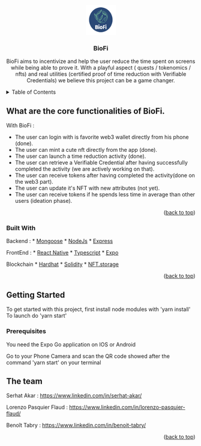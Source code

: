 <div id="top"></div>
<!--
      The BioFI Project
-->

<!-- PROJECT LOGO -->
<br />
<div align="center">
  <a href="https://github.com/github_username/repo_name">
    <img src="assets/logo.png" alt="Logo" width="80" height="80">
  </a>

<h3 align="center">BioFi</h3>

  <p align="center">
    BioFi aims to incentivize and help the user reduce the time spent on screens while being able to prove it.
    With a playful aspect ( quests / tokenomics / nfts) and real utilities (certified proof of time reduction with Verifiable Credentials) we believe this project can be a game changer.
  </p>
</div>

<!-- TABLE OF CONTENTS -->
<details>
  <summary>Table of Contents</summary>
  <ol>
    <li>
      <a href="#about-the-project">About The Project</a>
      <ul>
        <li><a href="#built-with">Built With</a></li>
      </ul>
    </li>
    <li>
      <a href="#getting-started">Getting Started</a>
      <ul>
        <li><a href="#prerequisites">Prerequisites</a></li>
      </ul>
    </li>
    <li><a href="#usage">Usage</a></li>
    <li><a href="#team">The team</a></li>
  </ol>
</details>



<!-- ABOUT THE PROJECT -->
## What are the core functionalities of BioFi.
 
With BioFi : 

- The user can login with is favorite web3 wallet directly from his phone (done).
- The user can mint a cute nft directly from the app (done).
- The user can launch a time reduction activity (done).
- The user can retrieve a Verifiable Credential after having successfully completed the activity (we are actively working on that).
- The user can receive tokens after having completed the activity(done on the web3 part).
- The user can update it's NFT with new attributes (not yet).
- The user can receive tokens if he spends less time in average than other users (ideation phase).


<p align="right">(<a href="#top">back to top</a>)</p>

### Built With

Backend :
    * [Mongoose](https://mongoosejs.com/docs/)
    * [NodeJs](https://nodejs.org/en/docs/)
    * [Express](https://expressjs.com/en/starter/)

FrontEnd :
    * [React Native](https://reactnative.dev/docs/getting-started)
    * [Typescript](https://www.typescriptlang.org/docs/)
    * [Expo](https://docs.expo.dev/)

Blockchain
    * [Hardhat](https://hardhat.org)
    * [Solidity](https://docs.soliditylang.org/en/v0.8.15/)
    * [NFT.storage](https://nft.storage)



<p align="right">(<a href="#top">back to top</a>)</p>



<!-- GETTING STARTED -->
## Getting Started

To get started with this project, first install node modules with 'yarn install'
To launch do 'yarn start'

### Prerequisites

You need the Expo Go application on IOS or Android 

Go to your Phone Camera and scan the QR code showed after the command 'yarn start' on your terminal


<!-- The team -->
## The team

Serhat Akar : https://www.linkedin.com/in/serhat-akar/

Lorenzo Pasquier Flaud : https://www.linkedin.com/in/lorenzo-pasquier-flaud/

Benoît Tabry : https://www.linkedin.com/in/benoit-tabry/

<p align="right">(<a href="#top">back to top</a>)</p>


